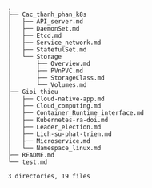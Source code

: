                                 .
                                ├── Cac_thanh_phan_k8s
                                │   ├── API_server.md
                                │   ├── DaemonSet.md
                                │   ├── Etcd.md
                                │   ├── Service_network.md
                                │   ├── StatefulSet.md
                                │   └── Storage
                                │       ├── Overview.md
                                │       ├── PVnPVC.md
                                │       ├── StorageClass.md
                                │       └── Volumes.md
                                ├── Gioi thieu
                                │   ├── Cloud-native-app.md
                                │   ├── Cloud_computing.md
                                │   ├── Container_Runtime_interface.md
                                │   ├── Kubernetes-ra-doi.md
                                │   ├── Leader_election.md
                                │   ├── Lich-su-phat-trien.md
                                │   ├── Microservice.md
                                │   └── Namespace_linux.md
                                ├── README.md
                                └── test.md
                                
                                3 directories, 19 files
